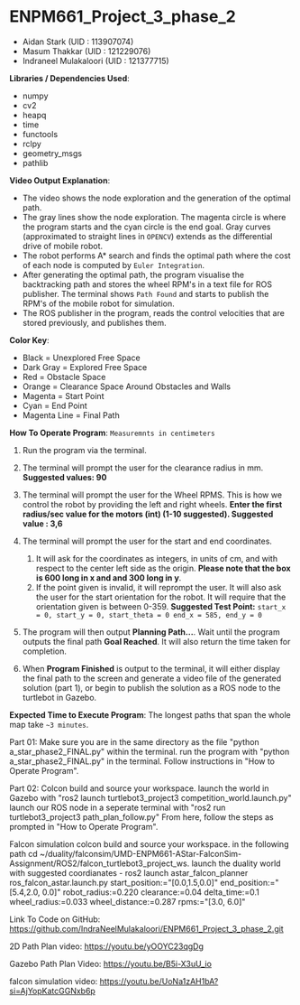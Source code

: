# ENPM661_Project_3_phase_2

- Aidan Stark (UID : 113907074)
- Masum Thakkar (UID : 121229076)
- Indraneel Mulakaloori (UID : 121377715)



**Libraries / Dependencies Used**:
- numpy
- cv2
- heapq
- time
- functools
- rclpy
- geometry_msgs
- pathlib

**Video Output Explanation**:
- The video shows the node exploration and the generation of the optimal path. 
- The gray lines show the node exploration. 
The magenta circle is where the program starts and the cyan circle is the end goal. Gray curves (approximated to straight lines in `OPENCV`) extends as the differential drive of mobile robot. 
- The robot performs A* search and finds the optimal path where the cost of each node is computed by `Euler Integration`.
- After generating the optimal path, the program visualise the backtracking path and stores the wheel RPM's in a text file for ROS publisher. The terminal shows `Path Found` and starts to publish the RPM's of the mobile robot for simulation.
- The ROS publisher in the program, reads the control velocities that are stored previously, and publishes them.

 

**Color Key**:
- Black = Unexplored Free Space
- Dark Gray = Explored Free Space
- Red = Obstacle Space
- Orange = Clearance Space Around Obstacles and Walls
- Magenta = Start Point
- Cyan = End Point
- Magenta Line = Final Path

**How To Operate Program**:
`Measuremnts in centimeters`
1. Run the program via the terminal.
2. The terminal will prompt the user for the clearance radius in mm. **Suggested values: 90**
3. The terminal will prompt the user for the Wheel RPMS. This is how we control the robot by providing the left and right wheels. **Enter the first radius/sec value for the motors (int) (1-10 suggested). Suggested value : 3,6**
4. The terminal will prompt the user for the start and end coordinates. 
    1) It will ask for the coordinates as integers, in units of cm, and with respect
    to the center left side as the origin. **Please note that the box is 600 long
    in x and and 300 long in y**. 
    2) If the point given is invalid, it will reprompt the user. It will also ask
    the user for the start orientation for the robot. It will require that the orientation given
    is between 0-359. 
    **Suggested Test Point:** 
     ``
     start_x = 0, start_y = 0, start_theta = 0
     end_x = 585, end_y = 0
    `` 
    
5. The program will then output **Planning Path...**. Wait until the program outputs the final path **Goal Reached**. It will also return the time taken for completion.
6. When **Program Finished** is output to the terminal, it will either display the final path to the screen and generate a video file of the generated
solution (part 1), or begin to publish the solution as a ROS node to the turtlebot in Gazebo. 

**Expected Time to Execute Program**: 
The longest paths that span the whole map take `~3 minutes`. 

Part 01:
Make sure you are in the same directory as the file "python a_star_phase2_FINAL.py" within the terminal.
run the program with "python a_star_phase2_FINAL.py" in the terminal.
Follow instructions in "How to Operate Program".

Part 02: 
Colcon build and source your workspace.
launch the world in Gazebo with "ros2 launch turtlebot3_project3 competition_world.launch.py"
launch our ROS node in a seperate terminal with "ros2 run turtlebot3_project3 path_plan_follow.py"
From here, follow the steps as prompted in "How to Operate Program".

Falcon simulation 
colcon build and source your workspace. in the following path cd ~/duality/falconsim/UMD-ENPM661-AStar-FalconSim-Assignment/ROS2/falcon_turtlebot3_project_ws.
launch the duality world with suggested coordianates - ros2 launch astar_falcon_planner ros_falcon_astar.launch.py     start_position:="[0.0,1.5,0.0]"     end_position:="[5.4,2.0, 0.0]"     robot_radius:=0.220     clearance:=0.04     delta_time:=0.1     wheel_radius:=0.033     wheel_distance:=0.287     rpms:="[3.0, 6.0]"

 
Link To Code on GitHub: https://github.com/IndraNeelMulakaloori/ENPM661_Project_3_phase_2.git


2D Path Plan video: https://youtu.be/yOOYC23qgDg 

Gazebo Path Plan Video: https://youtu.be/B5i-X3uU_io 

falcon simulation video: https://youtu.be/UoNa1zAH1bA?si=AjYopKatcGGNxb6p
